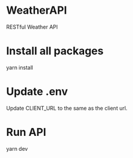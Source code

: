 # WeatherAPI
RESTful Weather API 

# Install all packages
yarn install

# Update .env
Update CLIENT_URL to the same as the client url.

# Run API
yarn dev
